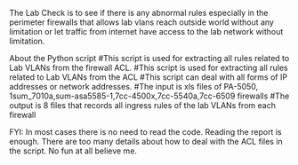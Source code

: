 The Lab Check is to see if there is any abnormal rules especially in the perimeter firewalls that allows lab vlans reach outside world without any limitation or let traffic from internet have access to the lab network without limitation. 

About the Python script 
#This script is used for extracting all rules related to Lab VLANs from the firewall ACL.
#This script is used for extracting all rules related to Lab VLANs from the ACL
#This script can deal with all forms of IP addresses or network addresses.
#The input is xls files of PA-5050, 1sum_7010a,sum-asa5585-1,7cc-4500x,7cc-5540a,7cc-6509 firewalls
#The output is 8 files that records all ingress rules of the lab VLANs from each firewall

FYI: In most cases there is no need to read the code. Reading the report is enough. There are too many details about how to deal with the ACL files in the script. No fun at all believe me. 

